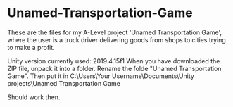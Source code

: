 # Unamed-Transportation-Game
These are the files for my A-Level project 'Unamed Transportation Game', where the user is a truck driver delivering goods from shops to cities trying to make a profit.

Unity version currently used: 2019.4.15f1
When you have downloaded the ZIP file, unpack it into a folder. Rename the folde "Unamed Transportation Game". 
Then put it in C:\Users\Your Username\Documents\Unity projects\Unamed Transportation Game

Should work then.
